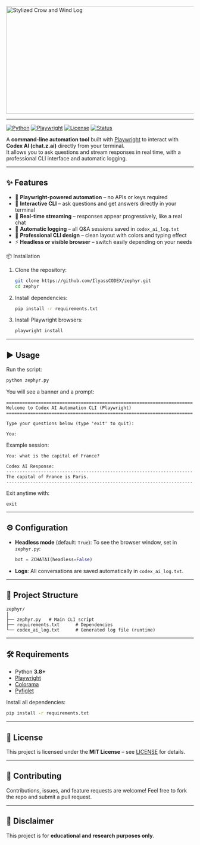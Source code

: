 <img width="874" height="289" alt="Stylized Crow and Wind Log" src="https://github.com/user-attachments/assets/c0449bf8-edd1-42d4-b560-50dfe75e4581" />

---

[![Python](https://img.shields.io/badge/Python-3.8+-blue.svg)](https://www.python.org/)   [![Playwright](https://img.shields.io/badge/Playwright-Automation-green.svg)](https://playwright.dev/python/)   [![License](https://img.shields.io/badge/License-MIT-lightgrey.svg)](LICENSE)   [![Status](https://img.shields.io/badge/Status-Active-success.svg)]()  

A **command-line automation tool** built with [Playwright](https://playwright.dev/) to interact with **Codex AI (chat.z.ai)** directly from your terminal.  
It allows you to ask questions and stream responses in real time, with a professional CLI interface and automatic logging.  

---

## ✨ Features
- 🚀 **Playwright-powered automation** – no APIs or keys required  
- 💬 **Interactive CLI** – ask questions and get answers directly in your terminal  
- 📝 **Real-time streaming** – responses appear progressively, like a real chat  
- 📂 **Automatic logging** – all Q&A sessions saved in `codex_ai_log.txt`  
- 🎨 **Professional CLI design** – clean layout with colors and typing effect  
- ⚡ **Headless or visible browser** – switch easily depending on your needs  


📦 Installation

1. Clone the repository:
   ```bash
   git clone https://github.com/IlyassCODEX/zephyr.git
   cd zephyr
   ```

2. Install dependencies:

   ```bash
   pip install -r requirements.txt
   ```

3. Install Playwright browsers:

   ```bash
   playwright install
   ```

---

## ▶️ Usage

Run the script:

```bash
python zephyr.py
```

You will see a banner and a prompt:

```
======================================================================
Welcome to Codex AI Automation CLI (Playwright)
======================================================================

Type your questions below (type 'exit' to quit):

You:
```

Example session:

```
You: what is the capital of France?

Codex AI Response:
----------------------------------------------------------------------
The capital of France is Paris.
----------------------------------------------------------------------
```

Exit anytime with:

```
exit
```

---

## ⚙️ Configuration

* **Headless mode** (default: `True`):
  To see the browser window, set in `zephyr.py`:

  ```python
  bot = ZCHATAI(headless=False)
  ```

* **Logs**:
  All conversations are saved automatically in `codex_ai_log.txt`.

---

## 📂 Project Structure

```
zephyr/
│
├── zephyr.py   # Main CLI script
├── requirements.txt      # Dependencies
└── codex_ai_log.txt      # Generated log file (runtime)
```

---

## 🛠 Requirements

* Python **3.8+**
* [Playwright](https://playwright.dev/python/)
* [Colorama](https://pypi.org/project/colorama/)
* [Pyfiglet](https://pypi.org/project/pyfiglet/)

Install all dependencies:

```bash
pip install -r requirements.txt
```

---

## 📜 License

This project is licensed under the **MIT License** – see [LICENSE](LICENSE) for details.

---

## 🙌 Contributing

Contributions, issues, and feature requests are welcome!
Feel free to fork the repo and submit a pull request.

---

## 📌 Disclaimer

This project is for **educational and research purposes only**.
